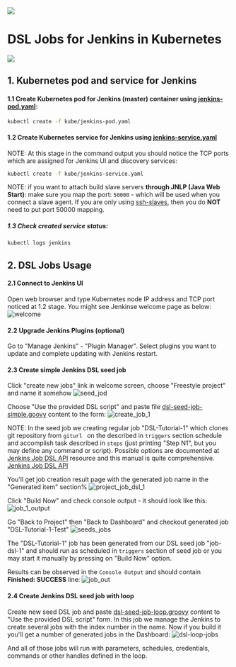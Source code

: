<img src="imgs/kube_logo.png"/>

# DSL Jobs for Jenkins in Kubernetes

<img src="imgs/jenkins_logo.png"/>

## 1. Kubernetes pod and service for Jenkins

#### 1.1 Create Kubernetes pod for Jenkins (master) container using [jenkins-pod.yaml](/kube/jenkins-pod.yaml):
```bash
kubectl create -f kube/jenkins-pod.yaml
```
#### 1.2 Create Kubernetes service for Jenkins using [jenkins-service.yaml](/kube/jenkins-service.yaml)
NOTE: At this stage in the command output you should notice the TCP ports which are assigned for Jenkins UI and discovery services:
```bash
kubectl create -f kube/jenkins-service.yaml
```
NOTE: if you want to attach build slave servers **through JNLP (Java Web Start)**: make sure you map the port: ``` 50000 ``` - which will be used when you connect a slave agent. If you are only using [ssh-slaves](https://wiki.jenkins-ci.org/display/JENKINS/SSH+Slaves+plugin), then you do **NOT** need to put port 50000 mapping.

##### 1.3 Check created service status:
```bash
kubectl logs jenkins
```

## 2. DSL Jobs Usage
#### 2.1 Connect to Jenkins UI
Open web browser and type Kubernetes node IP address and TCP port noticed at 1.2 stage. You might see Jenkinse welcome page as below:
![welcome](imgs/jenkins_welcome.png)

#### 2.2 Upgrade Jenkins Plugins (optional)

Go to "Manage Jenkins" - "Plugin Manager".
Select plugins you want to update and complete updating with Jenkins restart.

#### 2.3 Create simple Jenkins DSL seed job

Click "create new jobs" link in welcome screen, choose "Freestyle project" and name it somehow
![seed_jod](imgs/job_create_1.png)

Choose "Use the provided DSL script" and paste file [dsl-seed-job-simple.goovy](jobs/dsl-seed-job-simple.groovy)
content to the form:
![create_job_1](imgs/job_create_2.png)

NOTE: In the seed job we creating regular job "DSL-Tutorial-1" which clones git repository from `giturl ` on the described in `triggers` section schedule and accomplish task described in `steps` (just printing "Step N1", but you may define any command or script).
Possible options are documented at
<a href="https://jenkinsci.github.io/job-dsl-plugin/" target="_blank">Jenkins Job DSL API</a> resource and this manual is quite comprehensive.
[Jenkins Job DSL API](https://jenkinsci.github.io/job-dsl-plugin/)


You'll get job creation result page with the generated job name in the "Generated item" section%
![project_job_dsl_1](imgs/project_job_dsl_1.png)

Click "Build Now" and check console output - it should look like this:
![job_1_output](imgs/job_1_console_output.png)

Go "Back to Project" then "Back to Dashboard" and checkout generated job "DSL-Tutorial-1-Test"
![seeds_jobs](imgs/seed_n_generated_jobs.png)

The "DSL-Tutorial-1" job has been generated from our DSL seed job "job-dsl-1" and should run as scheduled in `triggers` section of seed  job or you may start it manually by pressing on "Build Now" option.

Results can be observed in the `Console Output` and should contain **Finished: SUCCESS** line:
![job_out](imgs/job_output_1.png)

#### 2.4 Create Jenkins DSL seed job with loop

Create new seed DSL job and paste [dsl-seed-job-loop.groovy](jobs/dsl-seed-job-loop.groovy) content to "Use the provided DSL script" form. In this job we manage the Jenkins to create several jobs with the index number in the name.
Now if you build it you'll get a number of generated jobs in the Dashboard:
![dsl-loop-jobs](imgs/dsl-loop-jobs.png)

And all of those jobs will run with parameters, schedules, credentials, commands or other handles defined in the loop.

